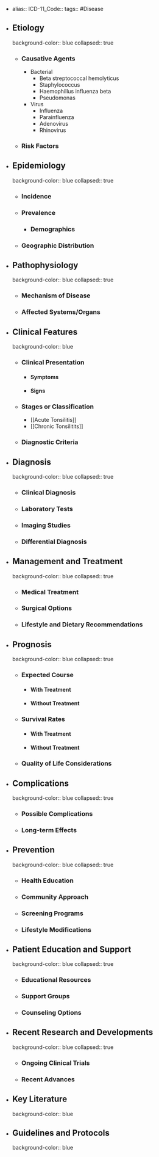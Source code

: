 - alias::
  ICD-11_Code::
  tags:: #Disease
- ## Etiology
  background-color:: blue
  collapsed:: true
  - ### Causative Agents
    - Bacterial
      - Beta streptococcal hemolyticus
      - Staphylococcus
      - Haemophillus influenza beta
      - Pseudomonas
    - Virus
      - Influenza
      - Parainfluenza
      - Adenovirus
      - Rhinovirus
  - ### Risk Factors
- ## Epidemiology
  background-color:: blue
  collapsed:: true
  - ### Incidence
  - ### Prevalence
    - ### Demographics
  - ### Geographic Distribution
- ## Pathophysiology
  background-color:: blue
  collapsed:: true
  - ### Mechanism of Disease
  - ### Affected Systems/Organs
- ## Clinical Features
  background-color:: blue
  - ### Clinical Presentation
    - #### Symptoms
    - #### Signs
  - ### Stages or Classification
    - [[Acute Tonsilitis]]
    - [[Chronic Tonsilitits]]
  - ### Diagnostic Criteria
- ## Diagnosis
  background-color:: blue
  collapsed:: true
  - ### Clinical Diagnosis
  - ### Laboratory Tests
  - ### Imaging Studies
  - ### Differential Diagnosis
- ## Management and Treatment
  background-color:: blue
  collapsed:: true
  - ### Medical Treatment
  - ### Surgical Options
  - ### Lifestyle and Dietary Recommendations
- ## Prognosis
  background-color:: blue
  collapsed:: true
  - ### Expected Course
    - #### With Treatment
    - #### Without Treatment
  - ### Survival Rates
    - #### With Treatment
    - #### Without Treatment
  - ### Quality of Life Considerations
- ## Complications
  background-color:: blue
  collapsed:: true
  - ### Possible Complications
  - ### Long-term Effects
- ## Prevention
  background-color:: blue
  collapsed:: true
  - ### Health Education
  - ### Community Approach
  - ### Screening Programs
  - ### Lifestyle Modifications
- ## Patient Education and Support
  background-color:: blue
  collapsed:: true
  - ### Educational Resources
  - ### Support Groups
  - ### Counseling Options
- ## Recent Research and Developments
  background-color:: blue
  collapsed:: true
  - ### Ongoing Clinical Trials
  - ### Recent Advances
- ## Key Literature
  background-color:: blue
- ## Guidelines and Protocols
  background-color:: blue
